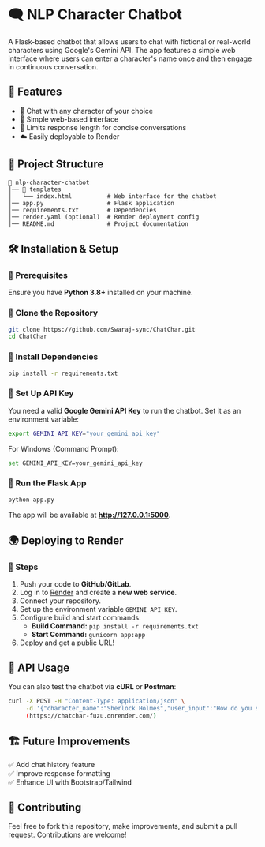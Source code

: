 # 🗨️ NLP Character Chatbot  

A Flask-based chatbot that allows users to chat with fictional or real-world characters using Google's Gemini API. The app features a simple web interface where users can enter a character's name once and then engage in continuous conversation.  

## 🚀 Features  
- 🌟 Chat with any character of your choice  
- 💬 Simple web-based interface  
- 📏 Limits response length for concise conversations  
- ☁️ Easily deployable to Render  

## 📂 Project Structure  
```
📁 nlp-character-chatbot
│── 📁 templates
│   └── index.html          # Web interface for the chatbot
│── app.py                  # Flask application
│── requirements.txt        # Dependencies
│── render.yaml (optional)  # Render deployment config
│── README.md               # Project documentation
```

## 🛠️ Installation & Setup  

### 🔹 Prerequisites  
Ensure you have **Python 3.8+** installed on your machine.  

### 🔹 Clone the Repository  
```sh
git clone https://github.com/Swaraj-sync/ChatChar.git
cd ChatChar
```

### 🔹 Install Dependencies  
```sh
pip install -r requirements.txt
```

### 🔹 Set Up API Key  
You need a valid **Google Gemini API Key** to run the chatbot. Set it as an environment variable:  
```sh
export GEMINI_API_KEY="your_gemini_api_key"
```
For Windows (Command Prompt):  
```sh
set GEMINI_API_KEY=your_gemini_api_key
```

### 🔹 Run the Flask App  
```sh
python app.py
```
The app will be available at **http://127.0.0.1:5000**.

## 🌍 Deploying to Render  

### 🔹 Steps  
1. Push your code to **GitHub/GitLab**.  
2. Log in to [Render](https://dashboard.render.com) and create a **new web service**.  
3. Connect your repository.  
4. Set up the environment variable `GEMINI_API_KEY`.  
5. Configure build and start commands:  
   - **Build Command:** `pip install -r requirements.txt`  
   - **Start Command:** `gunicorn app:app`  
6. Deploy and get a public URL!  

## 🔎 API Usage  

You can also test the chatbot via **cURL** or **Postman**:  
```sh
curl -X POST -H "Content-Type: application/json" \
     -d '{"character_name":"Sherlock Holmes","user_input":"How do you solve a case?"}' \
     (https://chatchar-fuzu.onrender.com/)
```

## 🏗️ Future Improvements  
✅ Add chat history feature  
✅ Improve response formatting  
✅ Enhance UI with Bootstrap/Tailwind  

## 🤝 Contributing  
Feel free to fork this repository, make improvements, and submit a pull request. Contributions are welcome!  
